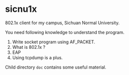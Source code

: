 sicnu1x
=======

802.1x client for my campus, Sichuan Normal University.

You need following knowledge to understand the program.

1. Write socket program using AF_PACKET.
2. What is 802.1x ?
3. EAP
4. Using tcpdump is a plus.

Child directory `doc` contains some useful material.

